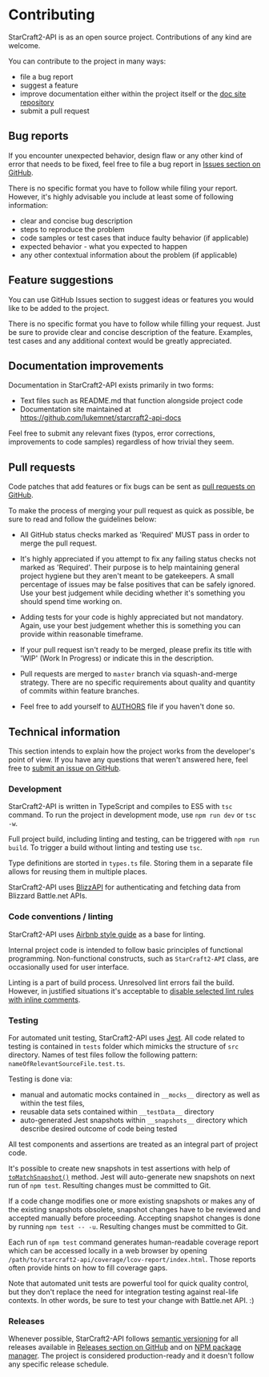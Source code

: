 # Contributing

StarCraft2-API is as an open source project. Contributions of any kind are welcome.

You can contribute to the project in many ways:

* file a bug report
* suggest a feature
* improve documentation either within the project itself or the [doc site repository](https://github.com/lukemnet/starcraft2-api-docs)
* submit a pull request

## Bug reports

If you encounter unexpected behavior, design flaw or any other kind of error that needs to be fixed, feel free to file a bug report in [Issues section on GitHub](https://github.com/lukemnet/starcraft2-api-docs/issues).

There is no specific format you have to follow while filing your report. However, it's highly advisable you include at least some of following information:

* clear and concise bug description
* steps to reproduce the problem
* code samples or test cases that induce faulty behavior (if applicable)
* expected behavior - what you expected to happen
* any other contextual information about the problem (if applicable)

## Feature suggestions

You can use GitHub Issues section to suggest ideas or features you would like to be added to the project.

There is no specific format you have to follow while filling your request. Just be sure to provide clear and concise description of the feature. Examples, test cases and any additional context would be greatly appreciated.

## Documentation improvements

Documentation in StarCraft2-API exists primarily in two forms:

* Text files such as README.md that function alongside project code
* Documentation site maintained at https://github.com/lukemnet/starcraft2-api-docs

Feel free to submit any relevant fixes (typos, error corrections, improvements to code samples) regardless of how trivial they seem.

## Pull requests

Code patches that add features or fix bugs can be sent as [pull requests on GitHub](https://github.com/lukemnet/starcraft2-api/pulls).

To make the process of merging your pull request as quick as possible, be sure to read and follow the guidelines below:

* All GitHub status checks marked as 'Required' MUST pass in order to merge the pull request.

* It's highly appreciated if you attempt to fix any failing status checks not marked as 'Required'. Their purpose is to help maintaining general project hygiene but they aren't meant to be gatekeepers. A small percentage of issues may be false positives that can be safely ignored. Use your best judgement while deciding whether it's something you should spend time working on.

* Adding tests for your code is highly appreciated but not mandatory. Again, use your best judgement whether this is something you can provide within reasonable timeframe.

* If your pull request isn't ready to be merged, please prefix its title with 'WIP' (Work In Progress) or indicate this in the description.

* Pull requests are merged to `master` branch via squash-and-merge strategy. There are no specific requirements about quality and quantity of commits within feature branches.

* Feel free to add yourself to [AUTHORS](https://github.com/starcraft2-api/blob/master/AUTHORS) file if you haven't done so.

## Technical information

This section intends to explain how the project works from the developer's point of view. If you have any questions that weren't answered here, feel free to [submit an issue on GitHub](https://github.com/lukemnet/starcraft2-api/issues).

### Development

StarCraft2-API is written in TypeScript and compiles to ES5 with `tsc` command. To run the project in development mode, use `npm run dev` or `tsc -w`.

Full project build, including linting and testing, can be triggered with `npm run build`. To trigger a build without linting and testing use `tsc`.

Type definitions are storted in `types.ts` file. Storing them in a separate file allows for reusing them in multiple places.

StarCraft2-API uses [BlizzAPI](https://github.com/lukemnet/blizzapi) for authenticating and fetching data from Blizzard Battle.net APIs.

### Code conventions / linting

StarCraft2-API uses [Airbnb style guide](https://github.com/airbnb/javascript) as a base for linting.

Internal project code is intended to follow basic principles of functional programming. Non-functional constructs, such as `StarCraft2-API` class, are occasionally used for user interface.

Linting is a part of build process. Unresolved lint errors fail the build. However, in justified situations it's acceptable to [disable selected lint rules with inline comments](https://eslint.org/docs/user-guide/configuring#disabling-rules-with-inline-comments).

### Testing

For automated unit testing, StarCraft2-API uses [Jest](https://jestjs.io/). All code related to testing is contained in `tests` folder which mimicks the structure of `src` directory. Names of test files follow the following pattern: `nameOfRelevantSourceFile.test.ts`.

Testing is done via:

* manual and automatic mocks contained in `__mocks__` directory as well as within the test files,
* reusable data sets contained within `__testData__` directory
* auto-generated Jest snapshots within `__snapshots__` directory which describe desired outcome of code being tested

All test components and assertions are treated as an integral part of project code.

It's possible to create new snapshots in test assertions with help of [`toMatchSnapshot()`](https://jestjs.io/docs/en/snapshot-testing) method. Jest will auto-generate new snapshots on next run of `npm test`. Resulting changes must be committed to Git.

If a code change modifies one or more existing snapshots or makes any of the existing snapshots obsolete, snapshot changes have to be reviewed and accepted manually before proceeding. Accepting snapshot changes is done by running `npm test -- -u`. Resulting changes must be committed to Git.

Each run of `npm test` command generates human-readable coverage report which can be accessed locally in a web browser by opening `/path/to/starcraft2-api/coverage/lcov-report/index.html`. Those reports often provide hints on how to fill coverage gaps.

Note that automated unit tests are powerful tool for quick quality control, but they don't replace the need for integration testing against real-life contexts. In other words, be sure to test your change with Battle.net API. :)

### Releases

Whenever possible, StarCraft2-API follows [semantic versioning](https://semver.org/) for all releases available in [Releases section on GitHub](https://github.com/lukemnet/starcraft2-api/releases) and on [NPM package manager](https://www.npmjs.com/package/starcraft2-api). The project is considered production-ready and it doesn't follow any specific release schedule.
